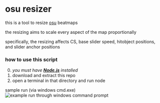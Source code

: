 # osu resizer
this is a tool to resize [osu](https://osu.ppy.sh) beatmaps

the resizing aims to scale every aspect of the map proportionally

specifically, the resizing affects CS, base slider speed, hitobject positions, and slider anchor positions

### how to use this script

0. *you must have **[Node.js](https://nodejs.org/)** installed*
1. download and extract this repo
2. open a terminal in that directory and run node


sample run (via windows cmd.exe)  
![example run through windows command prompt](https://cdn.discordapp.com/attachments/122787726142603264/532032390357450754/output.gif "example run through windows command prompt")
